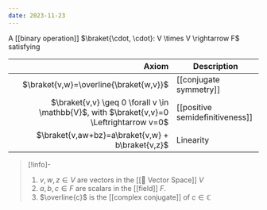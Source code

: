 ```yaml
---
date: 2023-11-23
---
```

A [[binary operation]] $\braket{\cdot, \cdot}: V \times V \rightarrow F$ satisfying

| Axiom | Description |
| ---: | --- |
| $\braket{v,w}=\overline{\braket{w,v}}$ | [[conjugate symmetry]] |
| $\braket{v,v} \geq 0 \forall v \in \mathbb{V}$, with $\braket{v,v}=0 \Leftrightarrow v=0$ | [[positive semidefinitiveness]] |
| $\braket{v,aw+bz}=a\braket{v,w} + b\braket{v,z}$ | Linearity |

>[!info]-
> 1. $v,w,z \in V$ are vectors in the [[📘 Vector Space]] $V$
> 2. $a,b,c \in F$ are scalars in the [[field]] $F$.
> 3. $\overline{c}$ is the [[complex conjugate]] of $c \in \mathbb{C}$ 